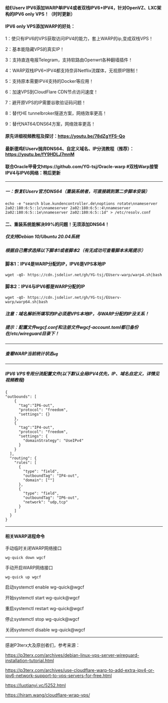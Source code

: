 
#### 给EUserv IPV6添加WARP单IPV4或者双栈IPV6+IPV4，针对OpenVZ、LXC架构的IPV6 only VPS！（时时更新）

#### IPV6 only VPS添加WARP的好处：

1：使只有IPV6的VPS获取访问IPV4的能力，套上WARP的ip,变成双栈VPS！

2：基本能隐藏VPS的真实IP！

3：支持直连电报Telegram，支持软路由Openwrt各种翻墙插件！

4：WARP双栈IPV6+IPV4都支持奈非Netflix流媒体，无视原IP限制！

5：支持原本需要IPV4支持的Docker等应用！

6：加速VPS到CloudFlare CDN节点访问速度！

7：避开原VPS的IP需要谷歌验证码问题！

8：替代HE tunnelbroker隧道方案，网络效率更高！

9：替代NAT64/DNS64方案，网络效率更高！

#### 原先详细视频教程及探讨：https://youtu.be/78dZgYFS-Qo

#### 最新德鸡EUserv抛弃DNS64、自定义域名、IP分流教程（推荐）：https://youtu.be/fY9HDLJ7mnM

#### 联合Oracle甲骨文https://github.com/YG-tsj/Oracle-warp #双栈Warp接管IPV4与IPV6网络：稍后更新
-------------------------------------------------------------------------------------------------------

##### 一：恢复EUserv官方DNS64（重装系统者，可直接跳到第二步脚本安装）
```
echo -e "search blue.kundencontroller.de\noptions rotate\nnameserver 2a02:180:6:5::1c\nnameserver 2a02:180:6:5::4\nnameserver 2a02:180:6:5::1e\nnameserver 2a02:180:6:5::1d" > /etc/resolv.conf
```

#### 二、重装系统能解决99%的问题！无须添加DNS64！

##### 仅支持Debian 10/Ubuntu 20.04系统

##### 根据自己需求选择以下脚本1或者脚本2（有无成功可查看脚本末尾提示）

#### 脚本1：IPV4是WARP分配的IP，IPV6是VPS本地IP
```
wget -qO- https://cdn.jsdelivr.net/gh/YG-tsj/EUserv-warp/warp4.sh|bash
```
#### 脚本2：IPV4与IPV6都是WARP分配的IP
```
wget -qO- https://cdn.jsdelivr.net/gh/YG-tsj/EUserv-warp/warp64.sh|bash
```

##### 注意：域名解析所填写的IP必须是VPS本地IP，与WARP分配的IP没关系！

##### 提示：配置文件wgcf.conf和注册文件wgcf-account.toml都已备份在/etc/wireguard目录下！
--------------------------------------------------------------------------------------------------------------

##### 查看WARP当前统计状态```wg```

------------------------------------------------------------------------------------------------------------- 
##### IPV6 VPS专用分流配置文件(以下默认全局IPV4优先，IP、域名自定义，详情见视频教程)
```
{ 
"outbounds": [
    {
      "tag":"IP6-out",
      "protocol": "freedom",
      "settings": {}
    },
    {
      "tag":"IP4-out",
      "protocol": "freedom",
      "settings": {
        "domainStrategy": "UseIPv4" 
      }
    }
  ],
  "routing": {
    "rules": [
      {
        "type": "field",
        "outboundTag": "IP4-out",
        "domain": [""] 
      },
      {
        "type": "field",
        "outboundTag": "IP6-out",
        "network": "udp,tcp" 
      }
    ]
  }
}
``` 
 ---------------------------------------------------------------------------------------------------------

#### 相关WARP进程命令

手动临时关闭WARP网络接口
```
wg-quick down wgcf
```
手动开启WARP网络接口 
```
wg-quick up wgcf
```

启动systemctl enable wg-quick@wgcf

开始systemctl start wg-quick@wgcf

重启systemctl restart wg-quick@wgcf

停止systemctl stop wg-quick@wgcf

关闭systemctl disable wg-quick@wgcf

---------------------------------------------------------------------------------------------------------------------

感谢P3terx大及原创者们，参考来源：
 
https://p3terx.com/archives/debian-linux-vps-server-wireguard-installation-tutorial.html

https://p3terx.com/archives/use-cloudflare-warp-to-add-extra-ipv4-or-ipv6-network-support-to-vps-servers-for-free.html

https://luotianyi.vc/5252.html

https://hiram.wang/cloudflare-wrap-vps/
